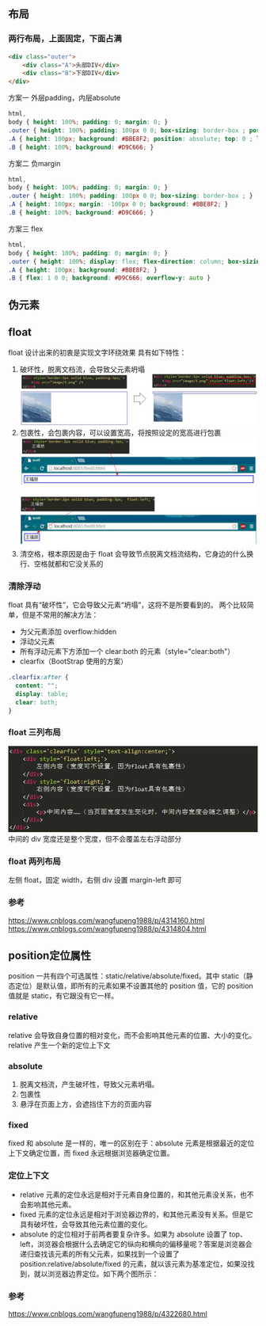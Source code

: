 ## 布局
### 两行布局，上面固定，下面占满
```html
<div class="outer">
    <div class="A">头部DIV</div>
    <div class="B">下部DIV</div>
</div>
```
方案一 外层padding，内层absolute
```css
html,
body { height: 100%; padding: 0; margin: 0; }
.outer { height: 100%; padding: 100px 0 0; box-sizing: border-box ; position: relative; }
.A { height: 100px; background: #BBE8F2; position: absolute; top: 0 ; left: 0 ; width: 100%; }
.B { height: 100%; background: #D9C666; }
```

方案二 负margin
```css
html,
body { height: 100%; padding: 0; margin: 0; }
.outer { height: 100%; padding: 100px 0 0; box-sizing: border-box ; }
.A { height: 100px; margin: -100px 0 0; background: #BBE8F2; }
.B { height: 100%; background: #D9C666; }
```

方案三 flex
```css
html,
body { height: 100%; padding: 0; margin: 0; }
.outer { height: 100%; display: flex; flex-direction: column; box-sizing: border-box ; }
.A { height: 100px; background: #BBE8F2; }
.B { flex: 1 0 0; background: #D9C666; overflow-y: auto }
```

## 伪元素

## float
float 设计出来的初衷是实现文字环绕效果
具有如下特性：

1. 破坏性，脱离文档流，会导致父元素坍塌
   ![float破坏性](img/float破坏性.jpg)
2. 包裹性，会包裹内容，可以设置宽高，将按照设定的宽高进行包裹
   ![float包裹性](img/float包裹性.jpg)
3. 清空格，根本原因是由于 float 会导致节点脱离文档流结构，它身边的什么换行、空格就都和它没关系的

### 清除浮动
float 具有“破坏性”，它会导致父元素“坍塌”，这将不是所要看到的。
两个比较简单，但是不常用的解决方法：

- 为父元素添加 overflow:hidden
- 浮动父元素
- 所有浮动元素下方添加一个 clear:both 的元素（style="clear:both"）
- clearfix（BootStrap 使用的方案）

```css
.clearfix:after {
  content: "";
  display: table;
  clear: both;
}
```

### float 三列布局
![float三列布局](img/float三列布局.png)
中间的 div 宽度还是整个宽度，但不会覆盖左右浮动部分

### float 两列布局
左侧 float，固定 width，右侧 div 设置 margin-left 即可

### 参考

https://www.cnblogs.com/wangfupeng1988/p/4314160.html
https://www.cnblogs.com/wangfupeng1988/p/4314804.html

## position定位属性
position 一共有四个可选属性：static/relative/absolute/fixed。其中 static（静态定位）是默认值，即所有的元素如果不设置其他的 position 值，它的 position 值就是 static，有它跟没有它一样。

### relative
relative 会导致自身位置的相对变化，而不会影响其他元素的位置、大小的变化。
relative 产生一个新的定位上下文

### absolute

1. 脱离文档流，产生破坏性，导致父元素坍塌。
2. 包裹性
3. 悬浮在页面上方，会遮挡住下方的页面内容

### fixed
fixed 和 absolute 是一样的，唯一的区别在于：absolute 元素是根据最近的定位上下文确定位置，而 fixed 永远根据浏览器确定位置。

### 定位上下文

- relative 元素的定位永远是相对于元素自身位置的，和其他元素没关系，也不会影响其他元素。
- fixed 元素的定位永远是相对于浏览器边界的，和其他元素没有关系。但是它具有破坏性，会导致其他元素位置的变化。
- absolute 的定位相对于前两者要复杂许多。如果为 absolute 设置了 top、left，浏览器会根据什么去确定它的纵向和横向的偏移量呢？答案是浏览器会递归查找该元素的所有父元素，如果找到一个设置了 position:relative/absolute/fixed 的元素，就以该元素为基准定位，如果没找到，就以浏览器边界定位。如下两个图所示：

### 参考

https://www.cnblogs.com/wangfupeng1988/p/4322680.html
